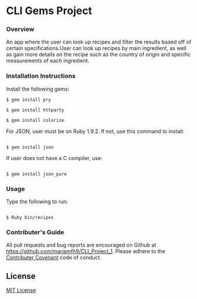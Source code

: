 # CLI Gems Project

### Overview

An app where the user can look up recipes and filter the results based off of certain specifications.User can look up recipes by main ingredient, as well as gain more details on the recipe such as the country of origin and specific measurements of each ingredient.


### Installation Instructions

Install the following gems: 

```
$ gem install pry

$ gem install httparty

$ gem install colorize

```

For JSON, user must be on Ruby 1.9.2. If not, use this command to install: 

```

$ gem install json

```

If user does not have a C compiler, use: 

```

$ gem install json_pure

```

### Usage

Type the following to run: 

```

$ Ruby bin/recipes

```

### Contributer's Guide

All pull requests and bug reports are encouraged on Github at https://github.com/mariamfh9/CLI_Project_1. Please adhere to the [Contributer Covenant](https://www.contributor-covenant.org/version/1/4/code-of-conduct/) code of conduct. 

## License

 [MIT License](https://opensource.org/licenses/MIT)
